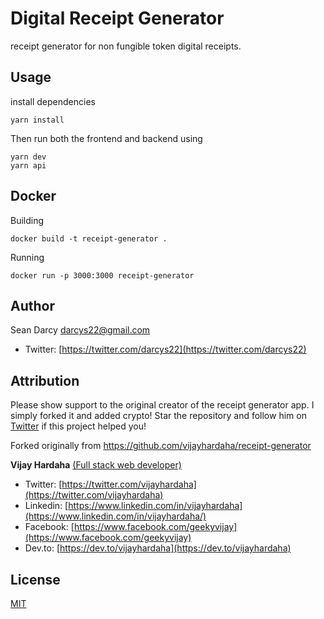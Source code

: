 # Digital Receipt Generator

receipt generator for non fungible token digital receipts.

## Usage
install dependencies
```
yarn install
```

Then run both the frontend and backend using
```
yarn dev
yarn api
```

## Docker
Building
```
docker build -t receipt-generator .
```

Running
```
docker run -p 3000:3000 receipt-generator
```

## Author

Sean Darcy <darcys22@gmail.com>
- Twitter: [https://twitter.com/darcys22](https://twitter.com/darcys22)

## Attribution

Please show support to the original creator of the receipt generator app. I simply forked it and added crypto! Star the repository and follow him on [Twitter](https://twitter/vijayhardaha/) if this project helped you!

Forked originally from https://github.com/vijayhardaha/receipt-generator

**Vijay Hardaha** [(Full stack web developer)](https://pph.me/vijayhardaha)

- Twitter: [https://twitter.com/vijayhardaha](https://twitter.com/vijayhardaha)
- Linkedin: [https://www.linkedin.com/in/vijayhardaha](https://www.linkedin.com/in/vijayhardaha/)
- Facebook: [https://www.facebook.com/geekyvijay](https://www.facebook.com/geekyvijay)
- Dev.to: [https://dev.to/vijayhardaha](https://dev.to/vijayhardaha)

## License
[MIT](https://choosealicense.com/licenses/mit/)
